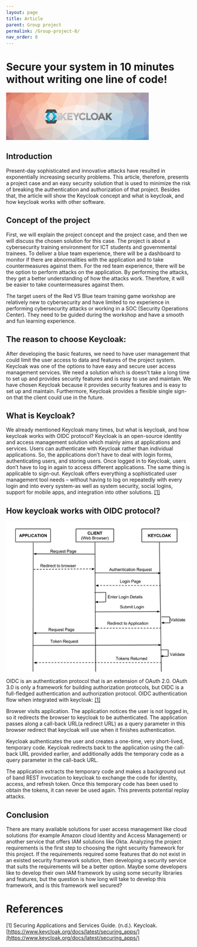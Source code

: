 ```yaml
---
layout: page
title: Article
parent: Group project
permalink: /Group-project-8/
nav_order: 8
---
```

# Secure your system in 10 minutes without writing one line of code!

![img_1.png](img_1.png)

## Introduction
Present-day sophisticated and innovative attacks have resulted in exponentially increasing security problems. This article, therefore, presents a project case and an easy security solution that is used to minimize the risk of breaking the authentication and authorization of that project. Besides that, the article will show the Keycloak concept and what is keycloak, and how keycloak works with other software.


## Concept of the project
First, we will explain the project concept and the project case, and then we will discuss the chosen solution for this case. The project is about a cybersecurity training environment for ICT students and governmental trainees. To deliver a blue team experience, there will be a dashboard to monitor if there are abnormalities with the application and to take countermeasures against them. For the red team experience, there will be the option to perform attacks on the application. By performing the attacks, they get a better understanding of how the attacks work. Therefore, it will be easier to take countermeasures against them.

The target users of the Red VS Blue team training game workshop are relatively new to cybersecurity and have limited to no experience in performing cybersecurity attacks or working in a SOC (Security Operations Center). They need to be guided during the workshop and have a smooth and fun learning experience.


## The reason to choose Keycloak:
After developing the basic features, we need to have user management that could limit the user access to data and features of the project system. Keycloak was one of the options to have easy and secure user access management services. We need a solution which is doesn't take a long time to set up and provides security features and is easy to use and maintain. We have chosen Keycloak because it provides security features and is easy to set up and maintain. Furthermore, Keycloak provides a flexible single sign-on that the client could use in the future.


## What is Keycloak?
We already mentioned Keycloak many times, but what is keycloak, and how keycloak works with OIDC protocol? Keycloak is an open-source identity and access management solution which mainly aims at applications and services. Users can authenticate with Keycloak rather than individual applications. So, the applications don’t have to deal with login forms, authenticating users, and storing users. Once logged in to Keycloak, users don’t have to log in again to access different applications. The same thing is applicable to sign-out. Keycloak offers everything a sophisticated user management tool needs – without having to log on repeatedly with every login and into every system-as well as system security, social logins, support for mobile apps, and integration into other solutions. [[1]](#1)


## How keycloak works with OIDC protocol?


![img_12.png](img_12.png)

OIDC is an authentication protocol that is an extension of OAuth 2.0. OAuth 3.0 is only a framework for building authorization protocols, but OIDC is a full-fledged authentication and authorization protocol. OIDC authentication flow when integrated with keycloak: [[1]](#1)

Browser visits application. The application notices the user is not logged in, so it redirects the browser to keycloak to be authenticated. The application passes along a call-back URL(a redirect URL) as a query parameter in this browser redirect that keycloak will use when it finishes authentication.

Keycloak authenticates the user and creates a one-time, very short-lived, temporary code. Keycloak redirects back to the application using the call-back URL provided earlier, and additionally adds the temporary code as a query parameter in the call-back URL.

The application extracts the temporary code and makes a background out of band REST invocation to keycloak to exchange the code for identity, access, and refresh token. Once this temporary code has been used to obtain the tokens, it can never be used again. This prevents potential replay attacks.


## Conclusion
There are many available solutions for user access management like cloud solutions (for example Amazon cloud Identity and Access Management) or another service that offers IAM solutions like Okta. Analyzing the project requirements is the first step to choosing the right security framework for this project. If the requirements required some features that do not exist in an existed security framework solution, then developing a security service that suits the requirements will be a better option. Maybe some developers like to develop their own IAM framework by using some security libraries and features, but the question is how long will take to develop this framework, and is this framework well secured?


# References

<a name="1"></a>
[1] Securing Applications and Services Guide. (n.d.). Keycloak.  [https://www.keycloak.org/docs/latest/securing_apps/](https://www.keycloak.org/docs/latest/securing_apps/)
